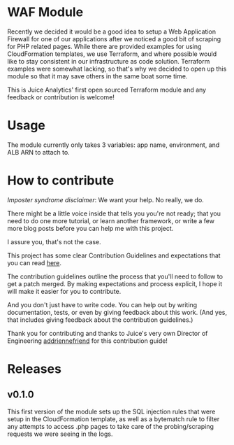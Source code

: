 # WAF Module

Recently we decided it would be a good idea to setup a Web Application Firewall
for one of our applications after we noticed a good bit of scraping for PHP related
pages.  While there are provided examples for using CloudFormation templates, we use
Terraform, and where possible would like to stay consistent in our
infrastructure as code solution.  Terraform examples were somewhat lacking, so
that's why we decided to open up this module so that it may save others
in the same boat some time.

This is Juice Analytics' first open sourced Terraform module and any feedback
or contribution is welcome!

# Usage
The module currently only takes 3 variables: app name, environment, and
ALB ARN to attach to.

# How to contribute

*Imposter syndrome disclaimer*: We want your help. No really, we do.

There might be a little voice inside that tells you you're not ready; that you need to do one more tutorial, or learn another framework, or write a few more blog posts before you can help me with this project.

I assure you, that's not the case.

This project has some clear Contribution Guidelines and expectations that you can read [here](CONTRIBUTING.md).

The contribution guidelines outline the process that you'll need to follow to get a patch merged. By making expectations and process explicit, I hope it will make it easier for you to contribute.

And you don't just have to write code. You can help out by writing documentation, tests, or even by giving feedback about this work. (And yes, that includes giving feedback about the contribution guidelines.)

Thank you for contributing and thanks to Juice's very own Director of Engineering [addriennefriend](https://www.github.com/adriennefriend) for this contribution guide!

# Releases

## v0.1.0

This first version of the module sets up the SQL injection rules that
were setup in the CloudFormation template, as well as a bytematch rule to
filter any attempts to access .php pages to take care of the probing/scraping requests
we were seeing in the logs.